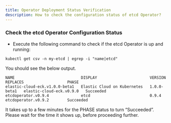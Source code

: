 ```yaml
---
title: Operator Deployment Status Verification
description: How to check the configuration status of etcd Operator?
---
```


### Check the etcd Operator Configuration Status 

- Execute the following command to check if the etcd Operator is up and running:

```execute
kubectl get csv -n my-etcd | egrep -i "name|etcd"
```

You should see the below output.

```
NAME                             DISPLAY                       VERSION       REPLACES                   PHASE
elastic-cloud-eck.v1.0.0-beta1   Elastic Cloud on Kubernetes   1.0.0-beta1   elastic-cloud-eck.v0.9.0   Succeeded
etcdoperator.v0.9.4              etcd                          0.9.4         etcdoperator.v0.9.2        Succeeded

```

It takes up to a few minutes for the PHASE status to turn “Succeeded”. Please wait for the time it shows up, before proceeding further.

